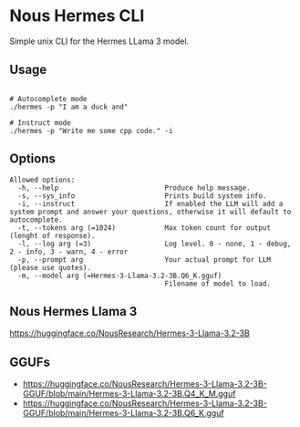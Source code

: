 # Nous Hermes CLI 

Simple unix CLI for the Hermes LLama 3 model.

## Usage

```

# Autocomplete mode
./hermes -p "I am a duck and"

# Instruct mode
./hermes -p "Write me some cpp code." -i
```

## Options

```
Allowed options:
  -h, --help                          Produce help message.
  -s, --sys_info                      Prints build system info.
  -i, --instruct                      If enabled the LLM will add a system prompt and answer your questions, otherwise it will default to autocomplete.
  -t, --tokens arg (=1024)            Max token count for output (lenght of response).
  -l, --log arg (=3)                  Log level. 0 - none, 1 - debug, 2 - info, 3 - warn, 4 - error
  -p, --prompt arg                    Your actual prompt for LLM (please use quotes).
  -m, --model arg (=Hermes-3-Llama-3.2-3B.Q6_K.gguf)
                                      Filename of model to load.
```

## Nous Hermes Llama 3 
https://huggingface.co/NousResearch/Hermes-3-Llama-3.2-3B

## GGUFs
* https://huggingface.co/NousResearch/Hermes-3-Llama-3.2-3B-GGUF/blob/main/Hermes-3-Llama-3.2-3B.Q4_K_M.gguf
* https://huggingface.co/NousResearch/Hermes-3-Llama-3.2-3B-GGUF/blob/main/Hermes-3-Llama-3.2-3B.Q6_K.gguf